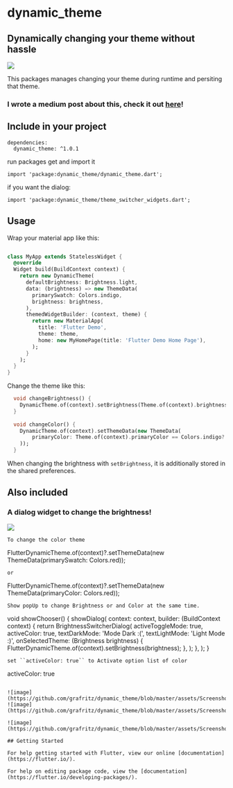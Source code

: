 # dynamic_theme
## Dynamically changing your theme without hassle

![](https://github.com/Norbert515/dynamic_theme/blob/master/assets/theme.png)

This packages manages changing your theme during runtime and persiting that theme.

### I wrote a medium post about this, check it out [here](https://proandroiddev.com/how-to-dynamically-change-the-theme-in-flutter-698bd022d0f0)!

## Include in your project
```
dependencies:
  dynamic_theme: ^1.0.1
```
run packages get and import it
```
import 'package:dynamic_theme/dynamic_theme.dart';
```
if you want the dialog:
```
import 'package:dynamic_theme/theme_switcher_widgets.dart';
```

## Usage
Wrap your material app like this:
```dart

class MyApp extends StatelessWidget {
  @override
  Widget build(BuildContext context) {
    return new DynamicTheme(
      defaultBrightness: Brightness.light,
      data: (brightness) => new ThemeData(
        primarySwatch: Colors.indigo,
        brightness: brightness,
      ),
      themedWidgetBuilder: (context, theme) {
        return new MaterialApp(
          title: 'Flutter Demo',
          theme: theme,
          home: new MyHomePage(title: 'Flutter Demo Home Page'),
        );
      }
    );
  }
}

```

Change the theme like this:
```dart
  void changeBrightness() {
    DynamicTheme.of(context).setBrightness(Theme.of(context).brightness == Brightness.dark? Brightness.light: Brightness.dark);
  }
  
  void changeColor() {
    DynamicTheme.of(context).setThemeData(new ThemeData(
        primaryColor: Theme.of(context).primaryColor == Colors.indigo? Colors.red: Colors.indigo
    ));
  }

```

When changing the brightness with `setBrightness`, it is additionally stored in the shared preferences.

## Also included

### A dialog widget to change the brightness!
![](https://github.com/Norbert515/dynamic_theme/blob/master/assets/dialogs.png)


```
To change the color theme
```
FlutterDynamicTheme.of(context)?.setThemeData(new ThemeData(primarySwatch: Colors.red));
```
or
```
FlutterDynamicTheme.of(context)?.setThemeData(new ThemeData(primaryColor: Colors.red));
```
Show popUp to change Brightness or and Color at the same time.
```
void showChooser() {
    showDialog<void>(
      context: context,
      builder: (BuildContext context) {
        return BrightnessSwitcherDialog(
          activeToggleMode: true,
          activeColor: true,
          textDarkMode: 'Mode Dark :(',
          textLightMode: 'Light Mode :)',
          onSelectedTheme: (Brightness brightness) {
            FlutterDynamicTheme.of(context).setBrightness(brightness);
          },
        );
      },
    );
  }
```
set ``activeColor: true`` to Activate option list of color
```
activeColor: true
```

![image](https://github.com/grafritz/dynamic_theme/blob/master/assets/Screenshot1.jpg)
![image](https://github.com/grafritz/dynamic_theme/blob/master/assets/Screenshot2.jpg)

![image](https://github.com/grafritz/dynamic_theme/blob/master/assets/Screenshot3.jpg)

## Getting Started

For help getting started with Flutter, view our online [documentation](https://flutter.io/).

For help on editing package code, view the [documentation](https://flutter.io/developing-packages/).
